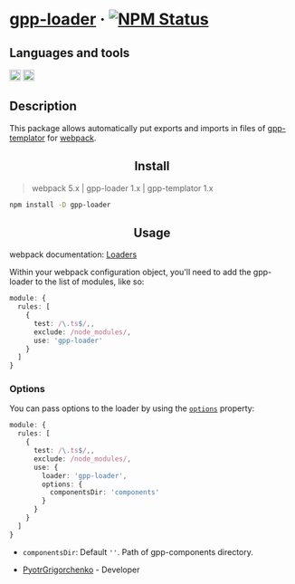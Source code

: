# [gpp-loader](https://www.npmjs.com/package/gpp-loader) &middot; [![NPM Status](https://img.shields.io/badge/build-passing-green)](https://www.npmjs.com/package/gpp-loader)

## Languages and tools

<img src="https://upload.wikimedia.org/wikipedia/commons/3/3b/Javascript_Logo.png" width=20 height=20 alt="JavaScript"/> <img src="https://upload.wikimedia.org/wikipedia/commons/thumb/4/4c/Typescript_logo_2020.svg/1024px-Typescript_logo_2020.svg.png" width=20 height=20 alt="TypeScript"/>
## Description

This package allows automatically put exports and imports in files of [gpp-templator](https://www.npmjs.com/package/gpp-templator) for [webpack](https://github.com/webpack/webpack).

<h2 align="center">Install</h2>

> webpack 5.x | gpp-loader 1.x | gpp-templator 1.x

```bash
npm install -D gpp-loader
```

<h2 align="center">Usage</h2>

webpack documentation: [Loaders](https://webpack.js.org/loaders/)

Within your webpack configuration object, you'll need to add the gpp-loader to the list of modules, like so:

```typescript
module: {
  rules: [
    {
      test: /\.ts$/,,
      exclude: /node_modules/,
      use: 'gpp-loader'
    }
  ]
}
```

### Options

You can pass options to the loader by using the [`options`](https://webpack.js.org/configuration/module/#ruleoptions--rulequery) property:

```typescript
module: {
  rules: [
    {
      test: /\.ts$/,,
      exclude: /node_modules/,
      use: {
        loader: 'gpp-loader',
        options: {
          componentsDir: 'components'
        }
      }
    }
  ]
}
```

* `componentsDir`: Default `''`. Path of gpp-components directory.

* [PyotrGrigorchenko](https://github.com/PyotrGrogorchenko) - Developer
